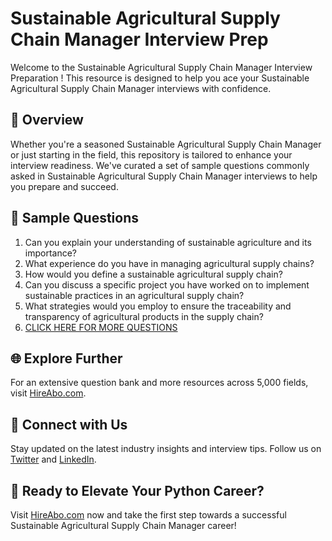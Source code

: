 # Sustainable Agricultural Supply Chain Manager Interview Prep

Welcome to the Sustainable Agricultural Supply Chain Manager Interview Preparation ! This resource is designed to help you ace your Sustainable Agricultural Supply Chain Manager interviews with confidence.

## 🚀 Overview

Whether you're a seasoned Sustainable Agricultural Supply Chain Manager or just starting in the field, this repository is tailored to enhance your interview readiness. We've curated a set of sample questions commonly asked in Sustainable Agricultural Supply Chain Manager interviews to help you prepare and succeed.

## 📝 Sample Questions

1. Can you explain your understanding of sustainable agriculture and its importance?
2. What experience do you have in managing agricultural supply chains?
3. How would you define a sustainable agricultural supply chain?
4. Can you discuss a specific project you have worked on to implement sustainable practices in an agricultural supply chain?
5. What strategies would you employ to ensure the traceability and transparency of agricultural products in the supply chain?
6. [CLICK HERE FOR MORE QUESTIONS](https://hireabo.com/job/10_4_20/Sustainable%20Agricultural%20Supply%20Chain%20Manager)

## 🌐 Explore Further

For an extensive question bank and more resources across 5,000 fields, visit [HireAbo.com](https://www.hireabo.com).

## 📱 Connect with Us

Stay updated on the latest industry insights and interview tips. Follow us on [Twitter](https://twitter.com/hireabo) and [LinkedIn](https://www.linkedin.com/in/hire-abo-3609972a8/).

## 🚀 Ready to Elevate Your Python Career?

Visit [HireAbo.com](https://www.hireabo.com) now and take the first step towards a successful Sustainable Agricultural Supply Chain Manager career!